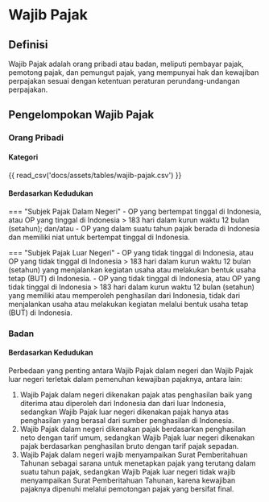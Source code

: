 # Wajib Pajak
## Definisi
Wajib Pajak adalah orang pribadi atau badan, meliputi pembayar pajak, pemotong pajak, dan pemungut pajak, yang mempunyai hak dan kewajiban perpajakan sesuai dengan ketentuan peraturan perundang-undangan perpajakan.
## Pengelompokan Wajib Pajak

### Orang Pribadi

#### Kategori
{{ read_csv('docs/assets/tables/wajib-pajak.csv') }}

#### Berdasarkan Kedudukan

=== "Subjek Pajak Dalam Negeri"
    - OP yang bertempat tinggal di Indonesia, atau OP yang tinggal di Indonesia > 183 hari dalam kurun waktu 12 bulan (setahun); dan/atau
    - OP yang dalam suatu tahun pajak berada di Indonesia dan memiliki niat untuk bertempat tinggal di Indonesia.

=== "Subjek Pajak Luar Negeri"
    - OP yang tidak tinggal di Indonesia, atau OP yang tidak tinggal di Indonesia > 183 hari dalam kurun waktu 12 bulan (setahun) yang menjalankan kegiatan usaha atau melakukan bentuk usaha tetap (BUT) di Indonesia.
    - OP yang tidak tinggal di Indonesia, atau OP yang tidak tinggal di Indonesia > 183 hari dalam kurun waktu 12 bulan (setahun) yang memiliki atau memperoleh penghasilan dari Indonesia, tidak dari menjalankan usaha atau melakukan kegiatan melalui bentuk usaha tetap (BUT) di Indonesia.

### Badan

#### Berdasarkan Kedudukan

Perbedaan yang penting antara Wajib Pajak dalam negeri dan Wajib Pajak luar negeri terletak dalam pemenuhan kewajiban pajaknya, antara lain:

1. Wajib Pajak dalam negeri dikenakan pajak atas penghasilan baik yang diterima atau diperoleh dari Indonesia dan dari luar Indonesia, sedangkan Wajib Pajak luar negeri dikenakan pajak hanya atas penghasilan yang berasal dari sumber penghasilan di Indonesia.
2. Wajib Pajak dalam negeri dikenakan pajak berdasarkan penghasilan neto dengan tarif umum, sedangkan Wajib Pajak luar negeri dikenakan pajak berdasarkan penghasilan bruto dengan tarif pajak sepadan.
3. Wajib Pajak dalam negeri wajib menyampaikan Surat Pemberitahuan Tahunan sebagai sarana untuk menetapkan pajak yang terutang dalam suatu tahun pajak, sedangkan Wajib Pajak luar negeri tidak wajib menyampaikan Surat Pemberitahuan Tahunan, karena kewajiban pajaknya dipenuhi melalui pemotongan pajak yang bersifat final.

[^1]: Undang-Undang Pajak Penghasilan (UU PPh) No. 36 Tahun 2008

